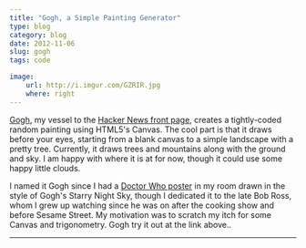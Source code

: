 ```yaml
---
title: "Gogh, a Simple Painting Generator"
type: blog
category: blog
date: 2012-11-06
slug: gogh
tags: code

image:
    url: http://i.imgur.com/GZRIR.jpg
    where: right
---
```


[Gogh](http://ngokevin.github.com/gogh), my vessel to the [Hacker News front
page](http://hackerne.ws/item?id=4716769), creates a tightly-coded random
painting using HTML5's Canvas. The cool part is that it draws before your eyes,
starting from a blank canvas to a simple landscape with a pretty tree.
Currently, it draws trees and mountains along with the ground and sky. I am
happy with where it is at for now, though it could use some happy little
clouds.

I named it Gogh since I had a [Doctor Who poster](http://i.imgur.com/WQajm.jpg)
in my room drawn in the style of Gogh's Starry Night Sky, though I dedicated it
to the late Bob Ross, whom I grew up watching since he was on after the cooking
show and before Sesame Street. My motivation was to scratch my itch for some
Canvas and trigonometry. Gogh try it out at the link above..

---
